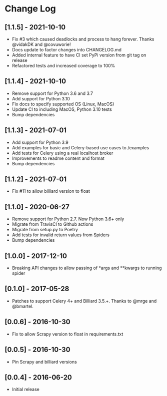 # Change Log

## [1.1.5] - 2021-10-10

-   Fix #3 which caused deadlocks and process to hang forever. Thanks @vidakDK and @covuworie!
-   Docs update to factor changes into CHANGELOG.md
-   Added internal feature to have CI set PyPi version from git tag on release
-   Refactored tests and increased coverage to 100%


## [1.1.4] - 2021-10-10

-   Remove support for Python 3.6 and 3.7
-   Add support for Python 3.10
-   Fix docs to specify supported OS (Linux, MacOS)
-   Update CI to including MacOS, Python 3.10 tests
-   Bump dependencies

## [1.1.3] - 2021-07-01

-   Add support for Python 3.9
-   Add examples for basic and Celery-based use cases to /examples
-   Add tests for Celery using a real localhost broker
-   Improvements to readme content and format
-   Bump dependencies

## [1.1.2] - 2021-07-01

-   Fix #11 to allow billiard version to float

## [1.1.0] - 2020-06-27

-   Remove support for Python 2.7. Now Python 3.6+ only
-   Migrate from TravisCI to Github actions
-   Migrate from setup.py to Poetry
-   Add tests for invalid return values from Spiders
-   Bump dependencies

## [1.0.0] - 2017-12-10

-   Breaking API changes to allow passing of \*args and \*\*kwargs to running spider

## [0.1.0] - 2017-05-28

-   Patches to support Celery 4+ and Billiard 3.5.+. Thanks to @mrge and @bmartel.

## [0.0.6] - 2016-10-30

-   Fix to allow Scrapy version to float in requirements.txt

## [0.0.5] - 2016-10-30

-   Pin Scrapy and billiard versions

## [0.0.4] - 2016-06-20

-   Initial release